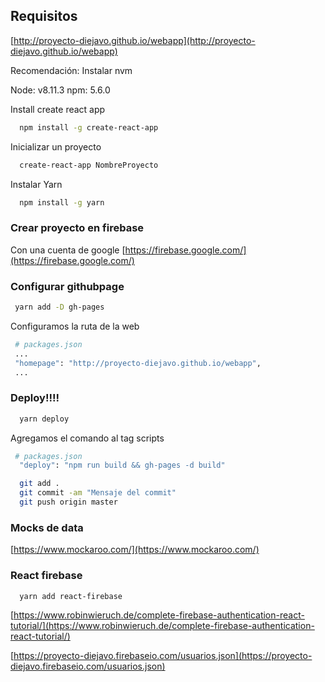 ## Requisitos 

[http://proyecto-diejavo.github.io/webapp](http://proyecto-diejavo.github.io/webapp)

Recomendación: Instalar nvm

Node: v8.11.3
npm: 5.6.0

Install create react app
```sh
  npm install -g create-react-app
```

Inicializar un proyecto
```sh
  create-react-app NombreProyecto
```

Instalar Yarn
```sh
  npm install -g yarn
```

### Crear proyecto en firebase

Con una cuenta de google
[https://firebase.google.com/](https://firebase.google.com/)

### Configurar githubpage
```sh
 yarn add -D gh-pages
```

Configuramos la ruta de la web
```sh
 # packages.json
 ...
 "homepage": "http://proyecto-diejavo.github.io/webapp",
 ...
```

### Deploy!!!!
```sh
  yarn deploy
```

Agregamos el comando al tag scripts
```sh
 # packages.json
  "deploy": "npm run build && gh-pages -d build"
```

```sh
  git add .
  git commit -am "Mensaje del commit"
  git push origin master
```

### Mocks de data
[https://www.mockaroo.com/](https://www.mockaroo.com/)

### React firebase
```sh
  yarn add react-firebase
```

[https://www.robinwieruch.de/complete-firebase-authentication-react-tutorial/](https://www.robinwieruch.de/complete-firebase-authentication-react-tutorial/)

[https://proyecto-diejavo.firebaseio.com/usuarios.json](https://proyecto-diejavo.firebaseio.com/usuarios.json)